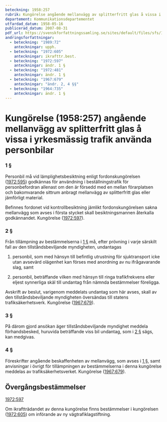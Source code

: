 ```yaml
---
beteckning: 1958:257
rubrik: Kungörelse angående mellanvägg av splitterfritt glas å vissa i yrkesmässig trafik använda personbilar
departement: Kommunikationsdepartementet
utfardad_datum: 1958-05-16
publicerad_datum: 2007-08-31
pdf_url: https://svenskforfattningssamling.se/sites/default/files/sfs/1958-05/SFS1958-257.pdf
andringsforfattningar:
  - beteckning: "1989:72"
    anteckningar: upph.
  - beteckning: "1972:605"
    anteckningar: ikrafttr.best.
  - beteckning: "1972:597"
    anteckningar: ändr. 1 §
  - beteckning: "1972:481"
    anteckningar: ändr. 1 §
  - beteckning: "1967:679"
    anteckningar: "ändr. 2, 4 §§"
  - beteckning: "1964:735"
    anteckningar: ändr. 1 §
---
```


# Kungörelse (1958:257) angående mellanvägg av splitterfritt glas å vissa i yrkesmässig trafik använda personbilar

### 1 §

Personbil må vid lämplighetsbesiktning enligt fordonskungörelsen ([1972:595](https://selex.se/eli/sfs/1972/595)) godkännas för användning i beställningstrafik för personbefordran allenast om den är försedd med en mellan förarplatsen och bakomvarande sittrum anbragt mellanvägg av splitterfritt glas eller jämförligt material.

Befinnes fordonet vid kontrollbesiktning jämlikt fordonskungörelsen sakna mellanvägg som avses i första stycket skall besiktningsmannen återkalla godkännandet. Kungörelse ([1972:597](https://selex.se/eli/sfs/1972/597)).

### 2 §

Från tillämpning av bestämmelserna i [1 §](#1) må, efter prövning i varje särskilt fall av den tillståndsbeviljande myndigheten, undantagas

1) personbil, som med hänsyn till befintlig utrustning för sjuktransport icke utan avsevärd olägenhet kan förses med anordning av nu ifrågavarande slag, samt

2) personbil, beträffande vilken med hänsyn till ringa trafikfrekvens eller eljest synnerliga skäl till undantag från nämnda bestämmelser föreligga.

Avskrift av beslut, varigenom meddelats undantag som här avses, skall av den tillståndsbeviljande myndigheten översändas till statens trafiksäkerhetsverk. Kungörelse ([1967:679](https://selex.se/eli/sfs/1967/679)).

### 3 §

På därom gjord ansökan äger tillståndsbeviljande myndighet meddela förhandsbesked, huruvida beträffande viss bil undantag, som i [2 §](#2) sägs, kan medgivas.

### 4 §

Föreskrifter angående beskaffenheten av mellanvägg, som avses i [1 §](#1), samt anvisningar i övrigt för tillämpningen av bestämmelserna i denna kungörelse meddelas av trafiksäkerhetsverket. Kungörelse ([1967:679](https://selex.se/eli/sfs/1967/679)).

## Övergångsbestämmelser

[1972:597](https://selex.se/eli/sfs/1972/597)

Om ikraftträdandet av denna kungörelse finns bestämmelser i kungörelsen ([1972:605](https://selex.se/eli/sfs/1972/605)) om införande av ny vägtrafiklagstiftning.